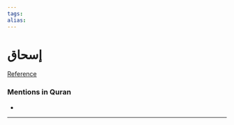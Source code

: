 ```yaml
---
tags: 
alias: 
---
```


# إسحاق

[Reference](https://corpus.quran.com/concept.jsp?id=isaac)

### Mentions in Quran
- 

---

